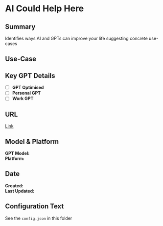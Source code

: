 # AI Could Help Here

## Summary

Identifies ways AI and GPTs can improve your life suggesting concrete use-cases

## Use-Case

## Key GPT Details

- [ ] **GPT Optimised**  
- [ ] **Personal GPT**  
- [ ] **Work GPT**

## URL

[Link](https://chatgpt.com/g/g-9V1PGBmlv-ai-could-help-here)

## Model & Platform

**GPT Model:**  
**Platform:**

## Date


**Created:**   
**Last Updated:** 

## Configuration Text

See the `config.json` in this folder